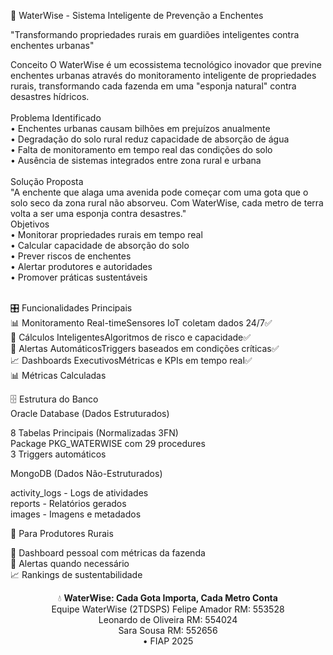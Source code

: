 🌊 WaterWise - Sistema Inteligente de Prevenção a Enchentes

"Transformando propriedades rurais em guardiões inteligentes contra enchentes urbanas"

Conceito
O WaterWise é um ecossistema tecnológico inovador que previne enchentes urbanas através do monitoramento inteligente de propriedades rurais, transformando cada fazenda em uma "esponja natural" contra desastres hídricos.
<br><br>
Problema Identificado<br>
•	Enchentes urbanas causam bilhões em prejuízos anualmente<br>
•	Degradação do solo rural reduz capacidade de absorção de água<br>
•	Falta de monitoramento em tempo real das condições do solo<br>
•	Ausência de sistemas integrados entre zona rural e urbana<br>
<br>
Solução Proposta<br>
"A enchente que alaga uma avenida pode começar com uma gota que o solo seco da zona rural não absorveu. Com WaterWise, cada metro de terra volta a ser uma esponja contra desastres."
<br>
Objetivos<br>
•	Monitorar propriedades rurais em tempo real<br>
•	Calcular capacidade de absorção do solo<br>
•	Prever riscos de enchentes<br>
•	Alertar produtores e autoridades<br>
•	Promover práticas sustentáveis<br>

<br>
🎛️ Funcionalidades Principais
<br>
📊 Monitoramento Real-timeSensores IoT coletam dados 24/7✅<br>
🧠 Cálculos InteligentesAlgoritmos de risco e capacidade✅<br>
🚨 Alertas AutomáticosTriggers baseados em condições críticas✅<br>
📈 Dashboards ExecutivosMétricas e KPIs em tempo real✅<br>
📊 Métricas Calculadas

🗄️ Estrutura do Banco<br>
Oracle Database (Dados Estruturados)<br>

8 Tabelas Principais (Normalizadas 3FN)<br>
Package PKG_WATERWISE com 29 procedures<br>
3 Triggers automáticos<br>

MongoDB (Dados Não-Estruturados)<br>

activity_logs - Logs de atividades<br>
reports - Relatórios gerados<br>
images - Imagens e metadados<br>

🌾 Para Produtores Rurais<br>

📱 Dashboard pessoal com métricas da fazenda<br>
🚨 Alertas quando necessário<br>
📈 Rankings de sustentabilidade<br>


<div align="center">
💧 <strong>WaterWise: Cada Gota Importa, Cada Metro Conta</strong><br>
Equipe WaterWise (2TDSPS)
Felipe Amador RM: 553528<br>
Leonardo de Oliveira RM: 554024<br>
Sara Sousa RM: 552656<br>
• FIAP 2025
</div>
